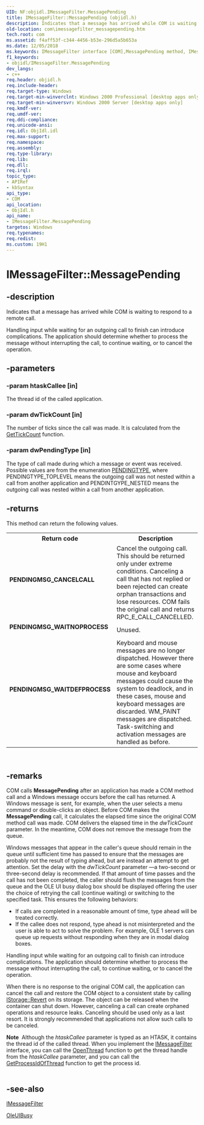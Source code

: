 ```yaml
---
UID: NF:objidl.IMessageFilter.MessagePending
title: IMessageFilter::MessagePending (objidl.h)
description: Indicates that a message has arrived while COM is waiting to respond to a remote call.
old-location: com\imessagefilter_messagepending.htm
tech.root: com
ms.assetid: f4aff53f-c344-4456-b53e-296d5a5b653a
ms.date: 12/05/2018
ms.keywords: IMessageFilter interface [COM],MessagePending method, IMessageFilter.MessagePending, IMessageFilter::MessagePending, MessagePending, MessagePending method [COM], MessagePending method [COM],IMessageFilter interface, _com_imessagefilter_messagepending, com.imessagefilter_messagepending, objidl/IMessageFilter::MessagePending
f1_keywords:
- objidl/IMessageFilter.MessagePending
dev_langs:
- c++
req.header: objidl.h
req.include-header: 
req.target-type: Windows
req.target-min-winverclnt: Windows 2000 Professional [desktop apps only]
req.target-min-winversvr: Windows 2000 Server [desktop apps only]
req.kmdf-ver: 
req.umdf-ver: 
req.ddi-compliance: 
req.unicode-ansi: 
req.idl: ObjIdl.idl
req.max-support: 
req.namespace: 
req.assembly: 
req.type-library: 
req.lib: 
req.dll: 
req.irql: 
topic_type:
- APIRef
- kbSyntax
api_type:
- COM
api_location:
- ObjIdl.h
api_name:
- IMessageFilter.MessagePending
targetos: Windows
req.typenames: 
req.redist: 
ms.custom: 19H1
---
```


# IMessageFilter::MessagePending


## -description


Indicates that a message has arrived while COM is waiting to respond to a remote call.

Handling input while waiting for an outgoing call to finish can introduce complications. The application should determine whether to process the message without interrupting the call, to continue waiting, or to cancel the operation.


## -parameters




### -param htaskCallee [in]

The thread id of the called application.


### -param dwTickCount [in]

The number of ticks since the call was made. It is calculated from the <a href="https://docs.microsoft.com/windows/desktop/api/sysinfoapi/nf-sysinfoapi-gettickcount">GetTickCount</a> function.


### -param dwPendingType [in]

The type of call made during which a message or event was received. Possible values are from the enumeration <a href="https://docs.microsoft.com/windows/desktop/api/objidl/ne-objidl-pendingtype">PENDINGTYPE</a>, where PENDINGTYPE_TOPLEVEL means the outgoing call was not nested within a call from another application and PENDINTGYPE_NESTED means the outgoing call was nested within a call from another application.


## -returns



This method can return the following values.

<table>
<tr>
<th>Return code</th>
<th>Description</th>
</tr>
<tr>
<td width="40%">
<dl>
<dt><b>PENDINGMSG_CANCELCALL</b></dt>
</dl>
</td>
<td width="60%">
Cancel the outgoing call. This should be returned only under extreme conditions. Canceling a call that has not replied or been rejected can create orphan transactions and lose resources. COM fails the original call and returns RPC_E_CALL_CANCELLED.

</td>
</tr>
<tr>
<td width="40%">
<dl>
<dt><b>PENDINGMSG_WAITNOPROCESS</b></dt>
</dl>
</td>
<td width="60%">
Unused.

</td>
</tr>
<tr>
<td width="40%">
<dl>
<dt><b>PENDINGMSG_WAITDEFPROCESS</b></dt>
</dl>
</td>
<td width="60%">
Keyboard and mouse messages are no longer dispatched. However there are some cases where mouse and keyboard messages could cause the system to deadlock, and in these cases, mouse and keyboard messages are discarded. WM_PAINT messages are dispatched. Task-switching and activation messages are handled as before.

</td>
</tr>
</table>
 




## -remarks



COM calls <b>MessagePending</b> after an application has made a COM method call and a Windows message occurs before the call has returned. A Windows message is sent, for example, when the user selects a menu command or double-clicks an object. Before COM makes the <b>MessagePending</b> call, it calculates the elapsed time since the original COM method call was made. COM delivers the elapsed time in the <i>dwTickCount</i> parameter. In the meantime, COM does not remove the message from the queue.

Windows messages that appear in the caller's queue should remain in the queue until sufficient time has passed to ensure that the messages are probably not the result of typing ahead, but are instead an attempt to get attention. Set the delay with the <i>dwTickCount</i> parameter —a two-second or three-second delay is recommended. If that amount of time passes and the call has not been completed, the caller should flush the messages from the queue and the OLE UI busy dialog box should be displayed offering the user the choice of retrying the call (continue waiting) or switching to the specified task. This ensures the following behaviors:

<ul>
<li>
If calls are completed in a reasonable amount of time, type ahead will be treated correctly.

</li>
<li>
If the callee does not respond, type ahead is not misinterpreted and the user is able to act to solve the problem. For example, OLE 1 servers can queue up requests without responding when they are in modal dialog boxes.

</li>
</ul>
Handling input while waiting for an outgoing call to finish can introduce complications. The application should determine whether to process the message without interrupting the call, to continue waiting, or to cancel the operation.

When there is no response to the original COM call, the application can cancel the call and restore the COM object to a consistent state by calling <a href="https://docs.microsoft.com/windows/desktop/api/objidl/nf-objidl-istorage-revert">IStorage::Revert</a> on its storage. The object can be released when the container can shut down. However, canceling a call can create orphaned operations and resource leaks. Canceling should be used only as a last resort. It is strongly recommended that applications not allow such calls to be canceled.

<div class="alert"><b>Note</b>  Although the <i>htaskCallee</i> parameter is typed as an HTASK, it  contains the thread id of the called thread. When you implement the <a href="https://docs.microsoft.com/windows/desktop/api/objidl/nn-objidl-imessagefilter">IMessageFilter</a> interface, you can call the <a href="https://docs.microsoft.com/windows/desktop/api/processthreadsapi/nf-processthreadsapi-openthread">OpenThread</a> function to get the thread handle from the <i>htaskCallee</i> parameter,  and you can call the <a href="https://docs.microsoft.com/windows/desktop/api/processthreadsapi/nf-processthreadsapi-getprocessidofthread">GetProcessIdOfThread</a> function to get the process id.</div>
<div> </div>



## -see-also




<a href="https://docs.microsoft.com/windows/desktop/api/objidl/nn-objidl-imessagefilter">IMessageFilter</a>



<a href="https://docs.microsoft.com/windows/desktop/api/oledlg/nf-oledlg-oleuibusya">OleUIBusy</a>
 

 

